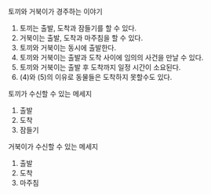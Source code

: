 토끼와 거북이가 경주하는 이야기
1. 토끼는 출발, 도착과 잠들기를 할 수 있다.
2. 거북이는 출발, 도착과 마주침을 할 수 있다.
3. 토끼와 거북이는 동시에 출발한다.
4. 토끼와 거북이는 출발과 도착 사이에 임의의 사건을 만날 수 있다.
5. 토끼와 거북이는 출발 후 도착까지 일정 시간이 소요된다.
6. (4)와 (5)의 이유로 동물들은 도착하지 못할수도 있다.

토끼가 수신할 수 있는 메세지
1. 출발
2. 도착
3. 잠들기

거북이가 수신할 수 있는 메세지
1. 출발
2. 도착
3. 마주침
